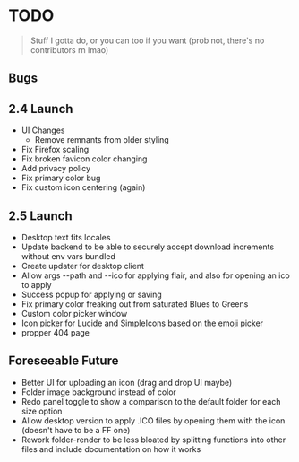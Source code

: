 # TODO

> Stuff I gotta do, or you can too if you want (prob not, there's no contributors rn lmao)

## Bugs

## 2.4 Launch

- UI Changes
  - Remove remnants from older styling
- Fix Firefox scaling
- Fix broken favicon color changing
- Add privacy policy
- Fix primary color bug
- Fix custom icon centering (again)

## 2.5 Launch

- Desktop text fits locales
- Update backend to be able to securely accept download increments without env vars bundled
- Create updater for desktop client
- Allow args --path and --ico for applying flair, and also for opening an ico to apply
- Success popup for applying or saving
- Fix primary color freaking out from saturated Blues to Greens
- Custom color picker window
- Icon picker for Lucide and SimpleIcons based on the emoji picker
- propper 404 page

## Foreseeable Future

- Better UI for uploading an icon (drag and drop UI maybe)
- Folder image background instead of color
- Redo panel toggle to show a comparison to the default folder for each size option
- Allow desktop version to apply .ICO files by opening them with the icon (doesn't have to be a FF one)
- Rework folder-render to be less bloated by splitting functions into other files and include documentation on how it works
